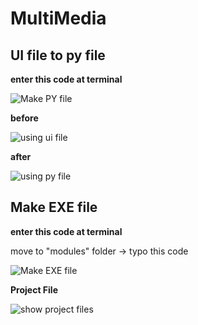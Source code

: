 # MultiMedia


## UI file to py file
  
  **enter this code at terminal**
  
   ![Make PY file](https://github.com/201524495/MultiMedia/blob/main/image/UItoPY.JPG)

**before**

   ![using ui file](https://github.com/201524495/MultiMedia/blob/main/image/before.JPG)

**after**

   ![using py file](https://github.com/201524495/MultiMedia/blob/main/image/after.JPG)


## Make EXE file

  **enter this code at terminal**
  
  move to "modules" folder -> typo this code
  
   ![Make EXE file](https://github.com/201524495/MultiMedia/blob/main/image/makeEXE.JPG)

 **Project File**

   ![show project files](https://github.com/201524495/MultiMedia/blob/main/image/projcet.JPG)


